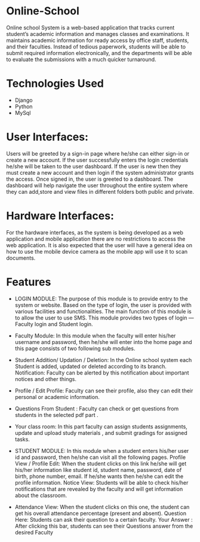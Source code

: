 # Online-School
Online school System is a web-based application that tracks current
student’s academic information and manages classes and examinations. It maintains
academic information for ready access by office staff, students, and their faculties.
Instead of tedious paperwork, students will be able to submit required information
electronically, and the departments will be able to evaluate the submissions with a
much quicker turnaround.

# Technologies Used
* Django
* Python
* MySql

# User Interfaces:
Users will be greeted by a sign-in page where he/she can either sign-in or create a
new account. If the user successfully enters the login credentials he/she will be taken
to the user dashboard. If the user is new then they must create a new account and
then login if the system administrator grants the access. Once signed in, the user is
greeted to a dashboard. The dashboard will help navigate the user throughout the
entire system where they can add,store and view files in different folders both public
and private.

# Hardware Interfaces:
For the hardware interfaces, as the system is being developed as a web application
and mobile application there are no restrictions to access the web application. It is also expected
that the user will have a general idea on how to use the mobile device camera as the
mobile app will use it to scan documents.

# Features

* LOGIN MODULE:
The purpose of this module is to provide entry to the system or website. Based on
the type of login, the user is provided with various facilities and functionalities. The
main function of this module is to allow the user to use SMS. This module provides
two types of login —Faculty login and Student login.
* Faculty Module:
In this module when the faculty will enter his/her username and password, then
he/she will enter into the home page and this page consists of two following sub
modules.
* Student Addition/ Updation / Deletion:
In the Online school system each Student is added, updated or deleted
according to its branch.
Notification:
Faculty can be alerted by this notification about important notices and
other things.
* Profile / Edit Profile:
Faculty can see their profile, also they can edit their personal or
academic information.

* Questions From Student :
Faculty can check or get questions from students in the selected pdf
part .
* Your class room:
In this part faculty can assign students assignments, update and upload
study materials , and submit gradings for assigned tasks.
* STUDENT MODULE:
In this module when a student enters his/her user id and password, then he/she can
visit all the following pages.
Profile View / Profile Edit:
When the student clicks on this link he/she will get his/her information like student id,
student name, password, date of birth, phone number, email. If he/she wants then
he/she can edit the profile information.
Notice View: Students will be able to check his/her notifications that are revealed by
the faculty and will get information about the classroom.
* Attendance View:
When the student clicks on this one, the student can get his overall attendance
percentage (present and absent).
Question Here:
Students can ask their question to a certain faculty.
Your Answer : After clicking this bar, students can see their Questions answer from
the desired Faculty

